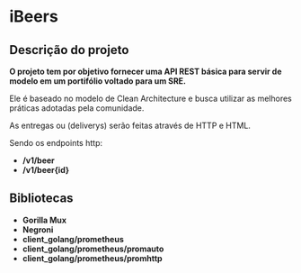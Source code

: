 # **iBeers**

## **Descrição do projeto**

**O projeto tem por objetivo fornecer uma API REST básica para servir de modelo em um portifólio voltado para um SRE.**
  
Ele é baseado no modelo de Clean Architecture e busca utilizar as melhores práticas adotadas pela comunidade.

As entregas ou (deliverys) serão feitas através de HTTP e HTML.

Sendo os endpoints http:

- **/v1/beer**
- **/v1/beer{id}**

## **Bibliotecas**

- **Gorilla Mux**
- **Negroni**
- **client_golang/prometheus**
- **client_golang/prometheus/promauto**
- **client_golang/prometheus/promhttp**

